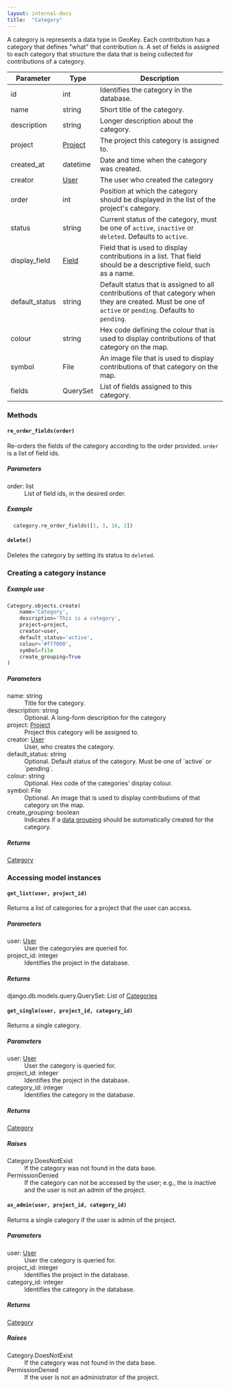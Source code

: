 ```yaml
---
layout: internal-docs
title:  "Category"
---
```


A category is represents a data type in GeoKey. Each contribution has a category that defines "what" that contribution is. A set of fields is assigned to each category that structure the data that is being collected for contributions of a category.

Parameter              | Type                     | Description
-----------------------|--------------------------|-----------------------------------------------
id                     | int                      | Identifies the category in the database.
name                   | string                   | Short title of the category.
description            | string                   | Longer description about the category.
project                | [Project](/docs/internal/project.html) | The project this category is assigned to.
created_at             | datetime                 | Date and time when the category was created.
creator                | [User](/docs/internal/user.html) | The user who created the category
order                  | int                      | Position at which the category should be displayed in the list of the project's category.
status                 | string                   | Current status of the category, must be one of `active`, `inactive` or `deleted`. Defaults to `active`.
display_field          | [Field](/docs/internat/field.html) | Field that is used to display contributions in a list. That field should be a descriptive field, such as a name.
default_status         | string                   | Default status that is assigned to all contributions of that category when they are created. Must be one of `active` or `pending`. Defaults to `pending`.
colour                 | string                   | Hex code defining the colour that is used to display contributions of that category on the map.
symbol                 | File                     | An image file that is used to display contributions of that category on the map.
fields                 | QuerySet                 | List of fields assigned to this category.

### Methods

#### `re_order_fields(order)`

Re-orders the fields of the category according to the order provided. `order` is a list of field ids.

##### Parameters

<dl class="parameters">
    <dt>order: <span class="type">list</span></dt>
    <dd>List of field ids, in the desired order.</dd>
</dl>

##### Example

  ```python
    category.re_order_fields([1, 3, 10, 2])
  ```

#### `delete()`

Deletes the category by setting its status to `deleted`.

### Creating a category instance

##### Example use

```python
Category.objects.create(
    name='Category',
    description='This is a category',
    project=project,
    creator=user,
    default_status='active',
    colour='#fff000',
    symbol=file
    create_grouping=True
)
```

##### Parameters

<dl class="parameters">
    <dt>name: <span class="type">string</span></dt>
        <dd>Title for the category.</dd>
    <dt>description: <span class="type">string</span></dt>
        <dd>Optional. A long-form description for the category</dd>
    <dt>project: <span class="type"><a href="/docs/internal/project.html">Project</a></span></dt>
        <dd>Project this category will be assigned to.</dd>
    <dt>creator: <span class="type"><a href="/docs/internal/user.html">User</a></span></dt>
        <dd>User, who creates the category.</dd>
    <dt>default_status: <span class="type">string</span></dt>
        <dd>Optional. Default status of the category. Must be one of `active` or `pending`.</dd>
    <dt>colour: <span class="type">string</span></dt>
        <dd>Optional. Hex code of the categories' display colour.</dd>
    <dt>symbol: <span class="type">File</span></dt>
        <dd>Optional. An image that is used to display contributions of that category on the map.</dd>
    <dt>create_grouping: <span class="type">boolean</span></dt>
        <dd>Indicates if a <a href="/docs/internal/grouping.html">data grouping</a> should be automatically created for the category.</dd>
</dl>

##### Returns

<span class="type"><a href="/docs/internal/category.html">Category</a></span>

### Accessing model instances

#### `get_list(user, project_id)`

Returns a list of categories for a project that the user can access.

##### Parameters

<dl class="parameters">
    <dt>user: <span class="type"><a href="/docs/internal/user.html">User</a></span></dt>
        <dd>User the categoryies are queried for.</dd>
    <dt>project_id: <span class="type">integer</span></dt>
        <dd>Identifies the project in the database.</dd>
</dl>

##### Returns

<span class="type">django.db.models.query.QuerySet</span>: List of [Categories](/docs/internal/category.html)

#### `get_single(user, project_id, category_id)`

Returns a single category.

##### Parameters

<dl class="parameters">
    <dt>user: <span class="type"><a href="/docs/internal/user.html">User</a></span></dt>
        <dd>User the category is queried for.</dd>
    <dt>project_id: <span class="type">integer</span></dt>
        <dd>Identifies the project in the database.</dd>
    <dt>category_id: <span class="type">integer</span></dt>
        <dd>Identifies the category in the database.</dd>
</dl>

##### Returns

<span class="type"><a href="/docs/internal/category.html">Category</a></span>

##### Raises

<dl class="parameters">
    <dt>Category.DoesNotExist</dt>
        <dd>If the category was not found in the data base.</dd>
    <dt>PermissionDenied</dt>
        <dd>If the category can not be accessed by the user; e.g., the is inactive and the user is not an admin of the project.</dd>
</dl>

#### `as_admin(user, project_id, category_id)`

Returns a single category if the user is admin of the project.

##### Parameters

<dl class="parameters">
    <dt>user: <span class="type"><a href="/docs/internal/user.html">User</a></span></dt>
        <dd>User the category is queried for.</dd>
    <dt>project_id: <span class="type">integer</span></dt>
        <dd>Identifies the project in the database.</dd>
    <dt>category_id: <span class="type">integer</span></dt>
        <dd>Identifies the category in the database.</dd>
</dl>

##### Returns

<span class="type"><a href="/docs/internal/category.html">Category</a></span>

##### Raises

<dl class="parameters">
    <dt>Category.DoesNotExist</dt>
        <dd>If the category was not found in the data base.</dd>
    <dt>PermissionDenied</dt>
        <dd>If the user is not an administrator of the project.</dd>
</dl>
